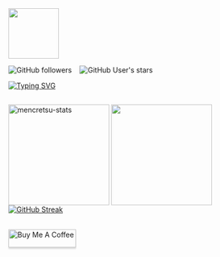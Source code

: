 <div id="header" align="left">
  <img src="https://media.tenor.com/_mOMxTWntRcAAAAi/pepe-gaming.gif" width="100"/>
</div>

<img alt="GitHub followers" src="https://img.shields.io/github/followers/mencretsu?style=social"> &nbsp;&nbsp; <img alt="GitHub User's stars" src="https://img.shields.io/github/stars/mencretsu?style=social"/>

[![Typing SVG](https://readme-typing-svg.herokuapp.com?color=3D85C6&size=34&multiline=true&width=700&lines=Welcome+To+~iz's+GitHub+Profile)](https://git.io/typing-svg)

## 
<a>
<img height=200 align="center" src="https://github-readme-stats.vercel.app/api?username=mencretsu&layout=compact&show_icons=true&theme=algolia" alt="mencretsu-stats"/" />
  <img height=200 align="center" src="https://github-readme-stats.vercel.app/api/top-langs?username=mencretsu&layout=compact&theme=algolia&langs_count=8" />
</a>
<a href="https://git.io/streak-stats"><img align="center" src="http://github-readme-streak-stats.herokuapp.com?user=mencretsu&theme=algolia&card_width=600%" alt="GitHub Streak" /></a><br><br>

<a href="https://www.buymeacoffee.com/mencretsu" target="_blank"><img src="https://www.buymeacoffee.com/assets/img/guidelines/download-assets-sm-1.svg" alt="Buy Me A Coffee" style="height: 36px !important;width: 134px !important;box-shadow: 0px 3px 2px 0px rgba(190, 190, 190, 0.5) !important;-webkit-box-shadow: 0px 3px 2px 0px rgba(190, 190, 190, 0.5) !important;" ></a>


